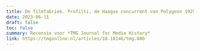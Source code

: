 ```yaml
---
title: De filmfabriek. Profilti, de Haagse concurrent van Polygoon 1929-1933 
date: 2023-06-11
draft: false
toc: false
summary: Recensie voor *TMG Journal for Media History*
link: https://tmgonline.nl/articles/10.18146/tmg.880
---
```


